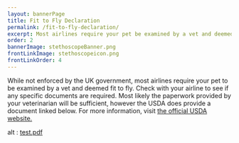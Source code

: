 ```yaml
---
layout: bannerPage
title: Fit to Fly Declaration
permalink: /fit-to-fly-declaration/
excerpt: Most airlines require your pet be examined by a vet and deemed fit to fly.  You can find the document provided by the USDA on this page, as well as details on what information is necessary	
order: 2
bannerImage: stethoscopeBanner.png
frontLinkImage: stethoscopeicon.png
frontLinkOrder: 4
---
```


While not enforced by the UK government, most airlines require your pet to be examined by a vet and deemed fit to fly.  Check with your airline to see if any specific documents are required.  Most likely the paperwork provided by your veterinarian will be sufficient, however the USDA does provide a document linked below.  For more information, visit <a href="https://www.aphis.usda.gov">the official USDA website.</a>

<div>
<object data="/assets/pdf/usda_fit_to_fly.pdf" type="application/pdf" width="600" height="400">
alt : <a href="/assets/pdf/usda_fit_to_fly.pdf">test.pdf</a>
</object>
</div> 

